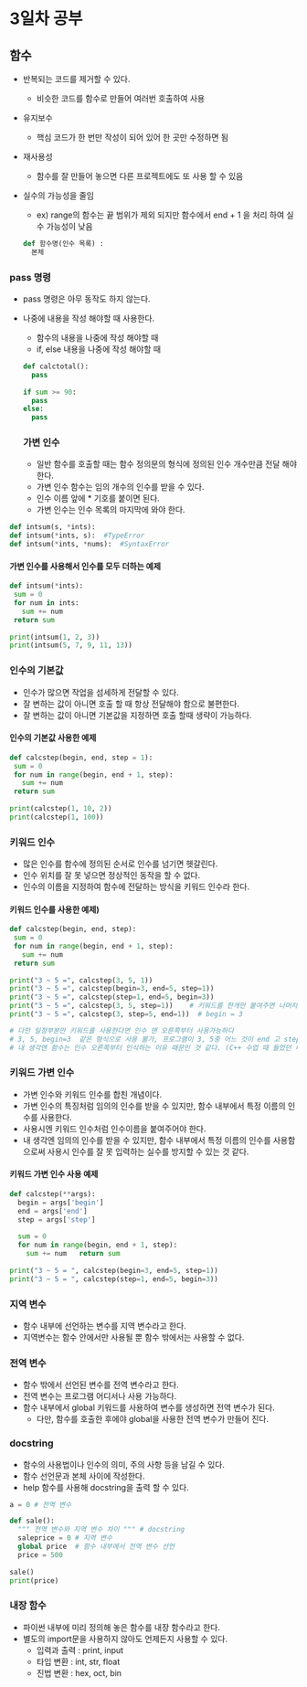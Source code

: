 # 3일차 공부

## 함수
- 반복되는 코드를 제거할 수 있다.
  - 비슷한 코드를 함수로 만들어 여러번 호출하여 사용
- 유지보수
  - 핵심 코드가 한 번만 작성이 되어 있어 한 곳만 수정하면 됨
- 재사용성
  - 함수를 잘 만들어 놓으면 다른 프로젝트에도 또 사용 할 수 있음
- 실수의 가능성을 줄임
  - ex) range의 함수는 끝 범위가 제외 되지만 함수에서 end + 1 을 처리 하여 실수 가능성이 낮음
  
  ```python
  def 함수명(인수 목록) :
    본체
  ```
  
### pass 명령
- pass 명령은 아무 동작도 하지 않는다.
- 나중에 내용을 작성 해야할 때 사용한다.
  - 함수의 내용을 나중에 작성 해야할 때
  - if, else 내용을 나중에 작성 해야할 때
  
  ```python
  def calctotal():
    pass
    
  if sum >= 90:
    pass
  else:
    pass
  ```
  
  
  ### 가변 인수
  - 일반 함수를 호출할 때는 함수 정의문의 형식에 정의된 인수 개수만큼 전달 해야한다.
  - 가변 인수 함수는 임의 개수의 인수를 받을 수 있다.
  - 인수 이름 앞에 * 기호를 붙이면 된다.
  - 가변 인수는 인수 목록의 마지막에 와야 한다.
 
 ```python
 def intsum(s, *ints):
 def intsum(*ints, s):  #TypeError
 def intsum(*ints, *nums):  #SyntaxError
 ```
 
 #### 가변 인수를 사용해서 인수를 모두 더하는 예제
 ```python
 def intsum(*ints):
  sum = 0
  for num in ints:
    sum += num
  return sum
  
print(intsum(1, 2, 3))
print(intsum(5, 7, 9, 11, 13))
 ```
 
 ### 인수의 기본값
 - 인수가 많으면 작업을 섬세하게 전달할 수 있다.
 - 잘 변하는 값이 아니면 호출 할 때 항상 전달해야 함으로 불편한다.
 - 잘 변하는 값이 아니면 기본값을 지정하면 호출 할때 생략이 가능하다.
 
 #### 인수의 기본값 사용한 예제
 ```python
 def calcstep(begin, end, step = 1):
  sum = 0
  for num in range(begin, end + 1, step):
    sum += num
  return sum
  
print(calcstep(1, 10, 2))
print(calcstep(1, 100))
 ```
 
 
### 키워드 인수
- 많은 인수를 함수에 정의된 순서로 인수를 넘기면 헷갈린다.
- 인수 위치를 잘 못 넣으면 정상적인 동작을 할 수 없다.
- 인수의 이름을 지정하여 함수에 전달하는 방식을 키워드 인수라 한다.


#### 키워드 인수를 사용한 예제)
 ```python
 def calcstep(begin, end, step):
  sum = 0
  for num in range(begin, end + 1, step):
    sum += num
  return sum
  
print("3 ~ 5 =", calcstep(3, 5, 1))
print("3 ~ 5 =", calcstep(begin=3, end=5, step=1)) 
print("3 ~ 5 =", calcstep(step=1, end=5, begin=3)) 
print("3 ~ 5 =", calcstep(3, 5, step=1))    # 키워드를 한개만 붙여주면 나머지 인수는 원래 순서대로 인식한다. (begin = 3, end = 5)
print("3 ~ 5 =", calcstep(3, step=5, end=1))  # begin = 3

# 다만 일정부분만 키워드를 사용한다면 인수 맨 오른쪽부터 사용가능하다
# 3, 5, begin=3  같은 형식으로 사용 불가, 프로그램이 3, 5중 어느 것이 end 고 step인지 인지할 수 없음
# 내 생각엔 함수는 인수 오른쪽부터 인식하는 이유 때문인 것 같다. (C++ 수업 때 들었던 내용)
 ```
 
 
### 키워드 가변 인수
- 가변 인수와 키워드 인수를 합친 개념이다.
- 가변 인수의 특징처럼 임의의 인수를 받을 수 있지만, 함수 내부에서 특정 이름의 인수를 사용한다.
- 사용시엔 키워드 인수처럼 인수이름을 붙여주어야 한다.
- 내 생각엔 임의의 인수를 받을 수 있지만, 함수 내부에서 특정 이름의 인수를 사용함으로써 사용시 인수를 잘 못 입력하는 실수를 방지할 수 있는 것 같다.
 
#### 키워드 가변 인수 사용 예제
```python
def calcstep(**args):
  begin = args['begin']
  end = args['end']
  step = args['step']
   
  sum = 0 
  for num in range(begin, end + 1, step):
    sum += num   return sum
    
print("3 ~ 5 = ", calcstep(begin=3, end=5, step=1))
print("3 ~ 5 = ", calcstep(step=1, end=5, begin=3))
```

### 지역 변수
- 함수 내부에 선언하는 변수를 지역 변수라고 한다.
- 지역변수는 함수 안에서만 사용될 뿐 함수 밖에서는 사용할 수 없다.

### 전역 변수
- 함수 밖에서 선언된 변수를 전역 변수라고 한다.
- 전역 변수는 프로그램 어디서나 사용 가능하다.
- 함수 내부에서 global 키워드를 사용하여 변수를 생성하면 전역 변수가 된다.
  - 다만, 함수를 호출한 후에야 global을 사용한 전역 변수가 만들어 진다.

### docstring
- 함수의 사용법이나 인수의 의미, 주의 사항 등을 남길 수 있다.
- 함수 선언문과 본체 사이에 작성한다.
- help 함수를 사용해 docstring을 출력 할 수 있다.

```python
a = 0 # 전역 변수

def sale():
  """ 전역 변수와 지역 변수 차이 """ # docstring
  saleprice = 0 # 지역 변수
  global price  # 함수 내부에서 전역 변수 선언
  price = 500
    
sale() 
print(price)
```

### 내장 함수
- 파이썬 내부에 미리 정의해 놓은 함수를 내장 함수라고 한다.
- 별도의 import문을 사용하지 않아도 언제든지 사용할 수 있다.
  - 입력과 출력 : print, input
  - 타입 변환 : int, str, float
  - 진법 변환 : hex, oct, bin
